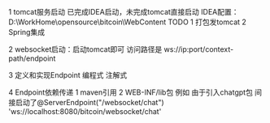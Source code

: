 1 tomcat服务启动
    已完成IDEA启动，未完成tomcat直接启动
    IDEA配置：D:\WorkHome\opensource\bitcoin\WebContent
    TODO 1 打包发tomcat 2 Spring集成

2 websocket启动：启动tomcat即可
    访问路径是 ws://ip:port/context-path/endpoint

3 定义和实现Endpoint
    编程式 注解式

4 Endpoint依赖传递 1 maven引用 2 WEB-INF/lib包
    例如 由于引入<artifactId>chatgpt</artifactId>包 间接启动了@ServerEndpoint("/websocket/chat")
    'ws://localhost:8080/bitcoin/websocket/chat'